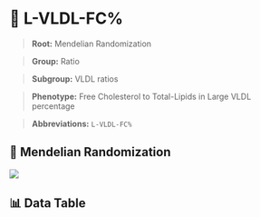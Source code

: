 # 🧪 L-VLDL-FC%

> **Root:** Mendelian Randomization

> **Group:** Ratio  

> **Subgroup:** VLDL ratios

> **Phenotype:** Free Cholesterol to Total-Lipids in Large VLDL percentage  

> **Abbreviations:** `L-VLDL-FC%`

## 🧬 Mendelian Randomization  

<img src="/MR/Figures/Inverse/LhengxianVLDLhengxianFCbaifenhao.png"/>


## 📊 Data Table


<CsvTableMRI src="/MR/Data/Inverse/LhengxianVLDLhengxianFCbaifenhao.csv"/>
